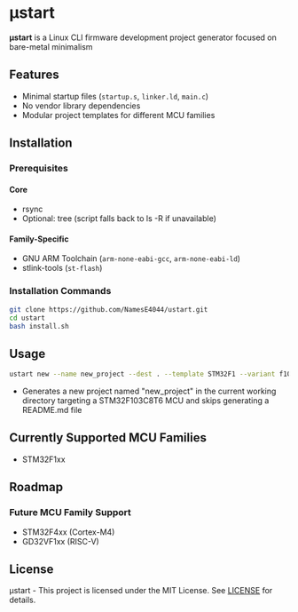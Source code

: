# **μstart**
**μstart** is a Linux CLI firmware development project generator focused on bare-metal minimalism

## Features
- Minimal startup files (`startup.s`, `linker.ld`, `main.c`)
- No vendor library dependencies 
- Modular project templates for different MCU families

## Installation

### Prerequisites
#### Core
- rsync
- Optional: tree (script falls back to ls -R if unavailable)
#### Family-Specific
- GNU ARM Toolchain (`arm-none-eabi-gcc`, `arm-none-eabi-ld`)
- stlink-tools (`st-flash`)

### Installation Commands
```bash
git clone https://github.com/NamesE4044/ustart.git
cd ustart
bash install.sh
```

## Usage
```bash
ustart new --name new_project --dest . --template STM32F1 --variant f103c8t6 --readme n
```
- Generates a new project named "new_project" in the current working directory targeting a STM32F103C8T6 MCU and skips generating a README.md file

## Currently Supported MCU Families
- STM32F1xx

## Roadmap
### Future MCU Family Support
- STM32F4xx (Cortex-M4)
- GD32VF1xx (RISC-V)

## License
 μstart - This project is licensed under the MIT License.
 See [LICENSE](./LICENSE) for details.

